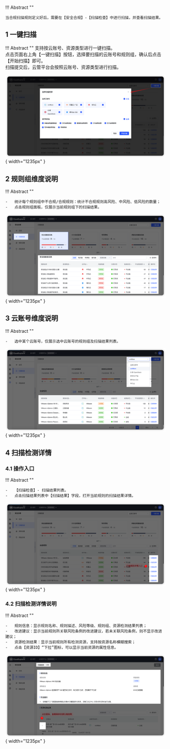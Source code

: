 !!! Abstract ""

    当合规扫描规则定义好后，需要在【安全合规】-【扫描检查】中进行扫描，并查看扫描结果。

## 1 一键扫描

!!! Abstract ""
    支持按云账号、资源类型进行一键扫描。<br />
    点击页面右上角【一键扫描】按钮，选择要扫描的云账号和规则组，确认后点击【开始扫描】即可。<br />
    扫描提交后，云管平台会按照云账号、资源类型进行扫描。

![一键扫描创建页面](../../img/security-compliance/compliance_scan/一键扫描创建页面.png){ width="1235px" }

## 2 规则组维度说明

!!! Abstract ""

    -   统计每个规则组中不合规/合规规则：统计不合规规则高风险、中风险、低风险的数量；
    -   点击规则组面板，仅展示当前规则组下的扫描结果。

![规则组维度合规扫描结果展示](../../img/security-compliance/compliance_scan/规则组维度合规扫描结果展示.png){ width="1235px" }


## 3 云账号维度说明

!!! Abstract ""

    -   选中某个云账号，仅展示选中云账号的规则组及扫描结果列表。

![云账号维度合规扫描结果展示](../../img/security-compliance/compliance_scan/云账号维度合规扫描结果展示.png){ width="1235px" }

## 4 扫描检测详情

### 4.1 操作入口

!!! Abstract ""

    -   【扫描检查】- 扫描结果列表。
    -   点击扫描结果列表中【扫描结果】字段，打开当前规则的扫描结果详情。

![扫描规则详情入口](../../img/security-compliance/compliance_scan/扫描规则详情入口.png){ width="1235px" }

### 4.2 扫描检测详情说明

!!! Abstract ""

    -   规则信息：显示规则名称、规则描述、风险等级、规则组、资源检测结果列表；
    -   改进建议：显示当前规则所关联风险条例的改进建议，若未关联风险条例，则不显示改进建议；
    -   资源检测结果：显示当前规则所有检测资源，支持按资源名称模糊搜索；
    -   点击【资源ID】“下拉”图标，可以显示当前资源的属性信息。

![扫描检测详情](../../img/security-compliance/compliance_scan/扫描检测详情.png){ width="1235px" }